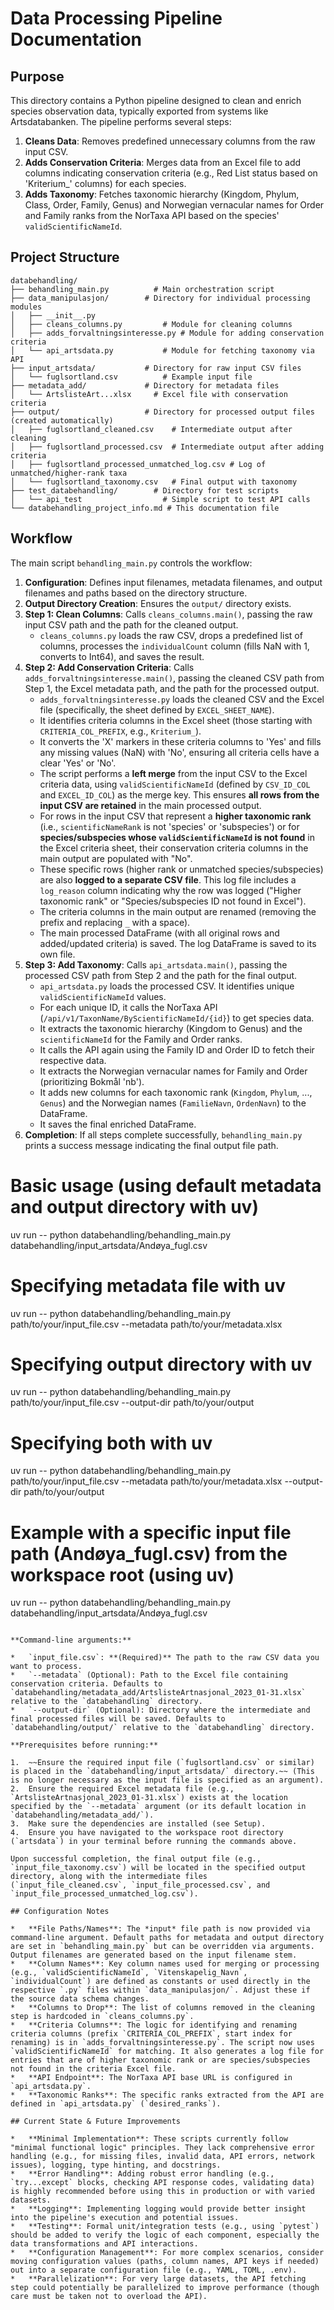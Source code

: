 # Data Processing Pipeline Documentation

## Purpose

This directory contains a Python pipeline designed to clean and enrich species observation data, typically exported from systems like Artsdatabanken. The pipeline performs several steps:

1.  **Cleans Data**: Removes predefined unnecessary columns from the raw input CSV.
2.  **Adds Conservation Criteria**: Merges data from an Excel file to add columns indicating conservation criteria (e.g., Red List status based on 'Kriterium_' columns) for each species.
3.  **Adds Taxonomy**: Fetches taxonomic hierarchy (Kingdom, Phylum, Class, Order, Family, Genus) and Norwegian vernacular names for Order and Family ranks from the NorTaxa API based on the species' `validScientificNameId`.

## Project Structure

```
databehandling/
├── behandling_main.py          # Main orchestration script
├── data_manipulasjon/        # Directory for individual processing modules
│   ├── __init__.py
│   ├── cleans_columns.py         # Module for cleaning columns
│   ├── adds_forvaltningsinteresse.py # Module for adding conservation criteria
│   └── api_artsdata.py           # Module for fetching taxonomy via API
├── input_artsdata/           # Directory for raw input CSV files
│   └── fuglsortland.csv          # Example input file
├── metadata_add/             # Directory for metadata files
│   └── ArtslisteArt...xlsx     # Excel file with conservation criteria
├── output/                   # Directory for processed output files (created automatically)
│   ├── fuglsortland_cleaned.csv    # Intermediate output after cleaning
│   ├── fuglsortland_processed.csv  # Intermediate output after adding criteria
│   ├── fuglsortland_processed_unmatched_log.csv # Log of unmatched/higher-rank taxa
│   └── fuglsortland_taxonomy.csv   # Final output with taxonomy
├── test_databehandling/        # Directory for test scripts
│   └── api_test                  # Simple script to test API calls
└── databehandling_project_info.md # This documentation file
```

## Workflow

The main script `behandling_main.py` controls the workflow:

1. **Configuration**: Defines input filenames, metadata filenames, and output filenames and paths based on the directory structure.
2. **Output Directory Creation**: Ensures the `output/` directory exists.
3. **Step 1: Clean Columns**: Calls `cleans_columns.main()`, passing the raw input CSV path and the path for the cleaned output.
    * `cleans_columns.py` loads the raw CSV, drops a predefined list of columns, processes the `individualCount` column (fills NaN with 1, converts to Int64), and saves the result.
4. **Step 2: Add Conservation Criteria**: Calls `adds_forvaltningsinteresse.main()`, passing the cleaned CSV path from Step 1, the Excel metadata path, and the path for the processed output.
    * `adds_forvaltningsinteresse.py` loads the cleaned CSV and the Excel file (specifically, the sheet defined by `EXCEL_SHEET_NAME`).
    * It identifies criteria columns in the Excel sheet (those starting with `CRITERIA_COL_PREFIX`, e.g., `Kriterium_`).
    * It converts the 'X' markers in these criteria columns to 'Yes' and fills any missing values (NaN) with 'No', ensuring all criteria cells have a clear 'Yes' or 'No'.
    * The script performs a **left merge** from the input CSV to the Excel criteria data, using `validScientificNameId` (defined by `CSV_ID_COL` and `EXCEL_ID_COL`) as the merge key. This ensures **all rows from the input CSV are retained** in the main processed output.
    * For rows in the input CSV that represent a **higher taxonomic rank** (i.e., `scientificNameRank` is not 'species' or 'subspecies') or for **species/subspecies whose `validScientificNameId` is not found** in the Excel criteria sheet, their conservation criteria columns in the main output are populated with "No".
    * These specific rows (higher rank or unmatched species/subspecies) are also **logged to a separate CSV file**. This log file includes a `log_reason` column indicating why the row was logged ("Higher taxonomic rank" or "Species/subspecies ID not found in Excel").
    * The criteria columns in the main output are renamed (removing the prefix and replacing `_` with a space).
    * The main processed DataFrame (with all original rows and added/updated criteria) is saved. The log DataFrame is saved to its own file.
5. **Step 3: Add Taxonomy**: Calls `api_artsdata.main()`, passing the processed CSV path from Step 2 and the path for the final output.
    * `api_artsdata.py` loads the processed CSV. It identifies unique `validScientificNameId` values.
    * For each unique ID, it calls the NorTaxa API (`/api/v1/TaxonName/ByScientificNameId/{id}`) to get species data.
    * It extracts the taxonomic hierarchy (Kingdom to Genus) and the `scientificNameId` for the Family and Order ranks.
    * It calls the API again using the Family ID and Order ID to fetch their respective data.
    * It extracts the Norwegian vernacular names for Family and Order (prioritizing Bokmål 'nb').
    * It adds new columns for each taxonomic rank (`Kingdom`, `Phylum`, ..., `Genus`) and the Norwegian names (`FamilieNavn`, `OrdenNavn`) to the DataFrame.
    * It saves the final enriched DataFrame.
6. **Completion**: If all steps complete successfully, `behandling_main.py` prints a success message indicating the final output file path.


# Basic usage (using default metadata and output directory with uv)
uv run -- python databehandling/behandling_main.py databehandling/input_artsdata/Andøya_fugl.csv

# Specifying metadata file with uv
uv run -- python databehandling/behandling_main.py path/to/your/input_file.csv --metadata path/to/your/metadata.xlsx

# Specifying output directory with uv
uv run -- python databehandling/behandling_main.py path/to/your/input_file.csv --output-dir path/to/your/output

# Specifying both with uv
uv run -- python databehandling/behandling_main.py path/to/your/input_file.csv --metadata path/to/your/metadata.xlsx --output-dir path/to/your/output

# Example with a specific input file path (Andøya_fugl.csv) from the workspace root (using uv)
uv run -- python databehandling/behandling_main.py databehandling/input_artsdata/Andøya_fugl.csv
```

**Command-line arguments:**

*   `input_file.csv`: **(Required)** The path to the raw CSV data you want to process.
*   `--metadata` (Optional): Path to the Excel file containing conservation criteria. Defaults to `databehandling/metadata_add/ArtslisteArtnasjonal_2023_01-31.xlsx` relative to the `databehandling` directory.
*   `--output-dir` (Optional): Directory where the intermediate and final processed files will be saved. Defaults to `databehandling/output/` relative to the `databehandling` directory.

**Prerequisites before running:**

1.  ~~Ensure the required input file (`fuglsortland.csv` or similar) is placed in the `databehandling/input_artsdata/` directory.~~ (This is no longer necessary as the input file is specified as an argument).
2.  Ensure the required Excel metadata file (e.g., `ArtslisteArtnasjonal_2023_01-31.xlsx`) exists at the location specified by the `--metadata` argument (or its default location in `databehandling/metadata_add/`).
3.  Make sure the dependencies are installed (see Setup).
4.  Ensure you have navigated to the workspace root directory (`artsdata`) in your terminal before running the commands above.

Upon successful completion, the final output file (e.g., `input_file_taxonomy.csv`) will be located in the specified output directory, along with the intermediate files (`input_file_cleaned.csv`, `input_file_processed.csv`, and `input_file_processed_unmatched_log.csv`).

## Configuration Notes

*   **File Paths/Names**: The *input* file path is now provided via command-line argument. Default paths for metadata and output directory are set in `behandling_main.py` but can be overridden via arguments. Output filenames are generated based on the input filename stem.
*   **Column Names**: Key column names used for merging or processing (e.g., `validScientificNameId`, `Vitenskapelig_Navn`, `individualCount`) are defined as constants or used directly in the respective `.py` files within `data_manipulasjon/`. Adjust these if the source data schema changes.
*   **Columns to Drop**: The list of columns removed in the cleaning step is hardcoded in `cleans_columns.py`.
*   **Criteria Columns**: The logic for identifying and renaming criteria columns (prefix `CRITERIA_COL_PREFIX`, start index for renaming) is in `adds_forvaltningsinteresse.py`. The script now uses `validScientificNameId` for matching. It also generates a log file for entries that are of higher taxonomic rank or are species/subspecies not found in the criteria Excel file.
*   **API Endpoint**: The NorTaxa API base URL is configured in `api_artsdata.py`.
*   **Taxonomic Ranks**: The specific ranks extracted from the API are defined in `api_artsdata.py` (`desired_ranks`).

## Current State & Future Improvements

*   **Minimal Implementation**: These scripts currently follow "minimal functional logic" principles. They lack comprehensive error handling (e.g., for missing files, invalid data, API errors, network issues), logging, type hinting, and docstrings.
*   **Error Handling**: Adding robust error handling (e.g., `try...except` blocks, checking API response codes, validating data) is highly recommended before using this in production or with varied datasets.
*   **Logging**: Implementing logging would provide better insight into the pipeline's execution and potential issues.
*   **Testing**: Formal unit/integration tests (e.g., using `pytest`) should be added to verify the logic of each component, especially the data transformations and API interactions.
*   **Configuration Management**: For more complex scenarios, consider moving configuration values (paths, column names, API keys if needed) out into a separate configuration file (e.g., YAML, TOML, .env).
*   **Parallelization**: For very large datasets, the API fetching step could potentially be parallelized to improve performance (though care must be taken not to overload the API).
